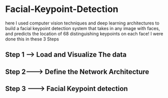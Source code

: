 # Facial-Keypoint-Detection
here I used computer vision techniques and deep learning architectures to build a facial keypoint detection system that takes in any image with faces, and predicts the location of 68 distinguishing keypoints on each face!
I were done this in these 3 Steps 

## Step 1 -->  Load and Visualize The data
## Step 2--->  Define the Network Architecture
## Step 3 --->  Facial Keypoint detection
